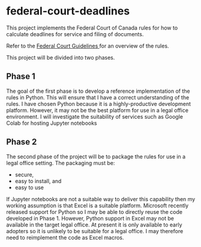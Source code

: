 # federal-court-deadlines

This project implements the Federal Court of Canada rules for how to calculate 
deadlines for service and filing of documents.

Refer to the 
[Federal Court Guidelines
](https://www.fct-cf.gc.ca/en/pages/representing-yourself/deadlines-calculator/guideline)
for an overview of the rules.

This project will be divided into two phases.

## Phase 1

The goal of the first phase is to develop a reference implementation of the rules in Python. 
This will ensure that I have a correct understanding of the rules.
I have chosen Python because it is a highly-productive development platform.
However, it may not be the best platform for use in a legal office environment.
I will investigate the suitability of services such as Google Colab for hosting Jupyter notebooks

## Phase 2

The second phase of the project will be to package
the rules for use in a legal office setting. 
The packaging must be:
* secure,
* easy to install, and
* easy to use

If Jupyter notebooks are not a suitable way to deliver this capability then
my working assumption is that Excel is a suitable platform.
Microsoft recently released support for Python so I may be
able to directly reuse the code developed in Phase 1.
However, Python support in Excel may not be available in the
target legal office.
At present it is only available to early adopters so it is unlikely to
be suitable for a legal office.
I may therefore need to reimplement the code as Excel macros.
